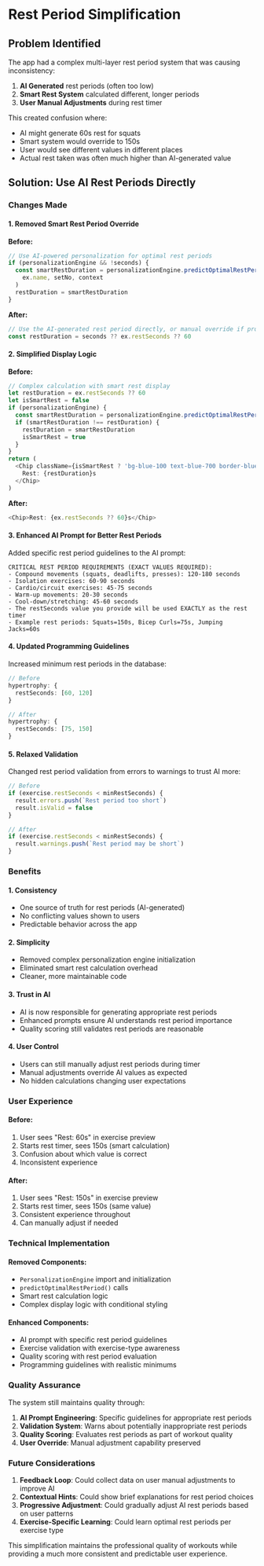 # Rest Period Simplification

## Problem Identified
The app had a complex multi-layer rest period system that was causing inconsistency:

1. **AI Generated** rest periods (often too low)
2. **Smart Rest System** calculated different, longer periods
3. **User Manual Adjustments** during rest timer

This created confusion where:
- AI might generate 60s rest for squats
- Smart system would override to 150s
- User would see different values in different places
- Actual rest taken was often much higher than AI-generated value

## Solution: Use AI Rest Periods Directly

### Changes Made

#### 1. Removed Smart Rest Period Override
**Before:**
```typescript
// Use AI-powered personalization for optimal rest periods
if (personalizationEngine && !seconds) {
  const smartRestDuration = personalizationEngine.predictOptimalRestPeriod(
    ex.name, setNo, context
  )
  restDuration = smartRestDuration
}
```

**After:**
```typescript
// Use the AI-generated rest period directly, or manual override if provided
const restDuration = seconds ?? ex.restSeconds ?? 60
```

#### 2. Simplified Display Logic
**Before:**
```typescript
// Complex calculation with smart rest display
let restDuration = ex.restSeconds ?? 60
let isSmartRest = false
if (personalizationEngine) {
  const smartRestDuration = personalizationEngine.predictOptimalRestPeriod(...)
  if (smartRestDuration !== restDuration) {
    restDuration = smartRestDuration
    isSmartRest = true
  }
}
return (
  <Chip className={isSmartRest ? 'bg-blue-100 text-blue-700 border-blue-200' : ''}>
    Rest: {restDuration}s
  </Chip>
)
```

**After:**
```typescript
<Chip>Rest: {ex.restSeconds ?? 60}s</Chip>
```

#### 3. Enhanced AI Prompt for Better Rest Periods
Added specific rest period guidelines to the AI prompt:

```
CRITICAL REST PERIOD REQUIREMENTS (EXACT VALUES REQUIRED):
- Compound movements (squats, deadlifts, presses): 120-180 seconds
- Isolation exercises: 60-90 seconds
- Cardio/circuit exercises: 45-75 seconds
- Warm-up movements: 20-30 seconds
- Cool-down/stretching: 45-60 seconds
- The restSeconds value you provide will be used EXACTLY as the rest timer
- Example rest periods: Squats=150s, Bicep Curls=75s, Jumping Jacks=60s
```

#### 4. Updated Programming Guidelines
Increased minimum rest periods in the database:

```typescript
// Before
hypertrophy: {
  restSeconds: [60, 120]
}

// After  
hypertrophy: {
  restSeconds: [75, 150]
}
```

#### 5. Relaxed Validation
Changed rest period validation from errors to warnings to trust AI more:

```typescript
// Before
if (exercise.restSeconds < minRestSeconds) {
  result.errors.push(`Rest period too short`)
  result.isValid = false
}

// After
if (exercise.restSeconds < minRestSeconds) {
  result.warnings.push(`Rest period may be short`)
}
```

### Benefits

#### 1. **Consistency**
- One source of truth for rest periods (AI-generated)
- No conflicting values shown to users
- Predictable behavior across the app

#### 2. **Simplicity**
- Removed complex personalization engine initialization
- Eliminated smart rest calculation overhead
- Cleaner, more maintainable code

#### 3. **Trust in AI**
- AI is now responsible for generating appropriate rest periods
- Enhanced prompts ensure AI understands rest period importance
- Quality scoring still validates rest periods are reasonable

#### 4. **User Control**
- Users can still manually adjust rest periods during timer
- Manual adjustments override AI values as expected
- No hidden calculations changing user expectations

### User Experience

#### Before:
1. User sees "Rest: 60s" in exercise preview
2. Starts rest timer, sees 150s (smart calculation)
3. Confusion about which value is correct
4. Inconsistent experience

#### After:
1. User sees "Rest: 150s" in exercise preview
2. Starts rest timer, sees 150s (same value)
3. Consistent experience throughout
4. Can manually adjust if needed

### Technical Implementation

#### Removed Components:
- `PersonalizationEngine` import and initialization
- `predictOptimalRestPeriod()` calls
- Smart rest calculation logic
- Complex display logic with conditional styling

#### Enhanced Components:
- AI prompt with specific rest period guidelines
- Exercise validation with exercise-type awareness
- Quality scoring with rest period evaluation
- Programming guidelines with realistic minimums

### Quality Assurance

The system still maintains quality through:

1. **AI Prompt Engineering**: Specific guidelines for appropriate rest periods
2. **Validation System**: Warns about potentially inappropriate rest periods
3. **Quality Scoring**: Evaluates rest periods as part of workout quality
4. **User Override**: Manual adjustment capability preserved

### Future Considerations

1. **Feedback Loop**: Could collect data on user manual adjustments to improve AI
2. **Contextual Hints**: Could show brief explanations for rest period choices
3. **Progressive Adjustment**: Could gradually adjust AI rest periods based on user patterns
4. **Exercise-Specific Learning**: Could learn optimal rest periods per exercise type

This simplification maintains the professional quality of workouts while providing a much more consistent and predictable user experience.

